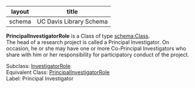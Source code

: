 | layout| title |
| ------------- |:-------------:|
| schema     | UC Davis Library Schema    |

**PrincipalInvestigatorRole** is a Class of type [schema:Class](http://schema.org/Class). <br /> 
The head of a research project is called a Principal Investigator. On occasion, he or she may have one or more Co-Principal Investigators who share with him or her responsibility for participatory conduct of the project. <br /> 

Subclass: [InvestigatorRole](http://vivoweb.org/ontology/core#InvestigatorRole)<br /> Equivalent Class: [PrincipalInvestigatorRole](http://vivoweb.org/ontology/core#PrincipalInvestigatorRole)<br /> Label: Principal Investigator<br /> 
